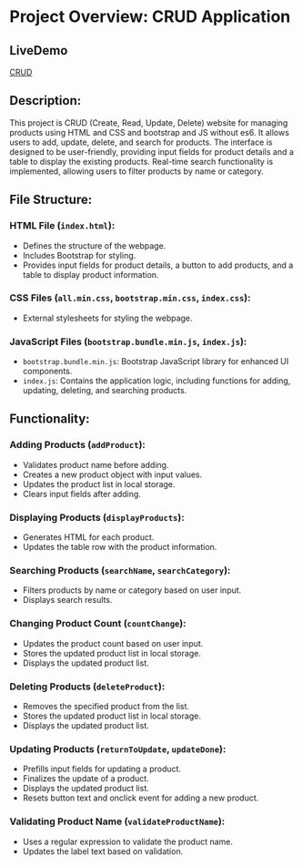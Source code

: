 # Project Overview: CRUD Application

## LiveDemo
[CRUD](https://sage-llama-7ec5bb.netlify.app/)
## Description:
This project is CRUD (Create, Read, Update, Delete) website for managing products using HTML and CSS  and bootstrap and JS without es6. It allows users to add, update, delete, and search for products. The interface is designed to be user-friendly, providing input fields for product details and a table to display the existing products. Real-time search functionality is implemented, allowing users to filter products by name or category.

## File Structure:

### HTML File (`index.html`):
- Defines the structure of the webpage.
- Includes Bootstrap for styling.
- Provides input fields for product details, a button to add products, and a table to display product information.

### CSS Files (`all.min.css`, `bootstrap.min.css`, `index.css`):
- External stylesheets for styling the webpage.

### JavaScript Files (`bootstrap.bundle.min.js`, `index.js`):
- `bootstrap.bundle.min.js`: Bootstrap JavaScript library for enhanced UI components.
- `index.js`: Contains the application logic, including functions for adding, updating, deleting, and searching products.

## Functionality:

### Adding Products (`addProduct`):
- Validates product name before adding.
- Creates a new product object with input values.
- Updates the product list in local storage.
- Clears input fields after adding.

### Displaying Products (`displayProducts`):
- Generates HTML for each product.
- Updates the table row with the product information.

### Searching Products (`searchName`, `searchCategory`):
- Filters products by name or category based on user input.
- Displays search results.

### Changing Product Count (`countChange`):
- Updates the product count based on user input.
- Stores the updated product list in local storage.
- Displays the updated product list.

### Deleting Products (`deleteProduct`):
- Removes the specified product from the list.
- Stores the updated product list in local storage.
- Displays the updated product list.

### Updating Products (`returnToUpdate`, `updateDone`):
- Prefills input fields for updating a product.
- Finalizes the update of a product.
- Displays the updated product list.
- Resets button text and onclick event for adding a new product.

### Validating Product Name (`validateProductName`):
- Uses a regular expression to validate the product name.
- Updates the label text based on validation.
